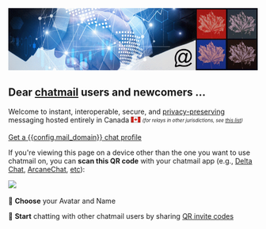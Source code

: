 
<img class="banner" src="collage-top.png"/>

## Dear [chatmail](https://chatmail.at) users and newcomers ... 

Welcome to instant, interoperable, secure, and [privacy-preserving](privacy.html) messaging
hosted entirely in Canada <img src="1f1e8-1f1e6-sm.png"/>  <sub><sup>*(for relays in other jurisdictions, see [this list](https://chatmail.at/relays))*</sup></sub>

<a class="cta-button" href="DCACCOUNT:https://{{ config.mail_domain }}/new">Get a {{config.mail_domain}} chat profile</a>

If you're viewing this page on a device other than the one you want to use chatmail on,
you can **scan this QR code** with your chatmail app (e.g., [Delta Chat](https://delta.chat/en/download), [ArcaneChat](https://arcanechat.me/#download), [etc](https://chatmail.at/clients)):

<a href="DCACCOUNT:https://{{ config.mail_domain }}/new">
    <img width=300 style="float: none;" src="qr-chatmail-invite-{{config.mail_domain}}.png" /></a>

🐣 **Choose** your Avatar and Name

💬 **Start** chatting with other chatmail users by sharing [QR invite codes](https://delta.chat/en/help#howtoe2ee)
